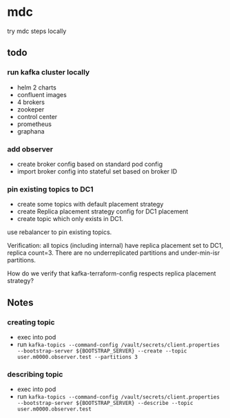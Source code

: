 # mdc

try mdc steps locally

## todo

### run kafka cluster locally

- helm 2 charts
- confluent images
- 4 brokers
- zookeper
- control center
- prometheus
- graphana

### add observer

- create broker config based on standard pod config
- import broker config into stateful set based on broker ID

### pin existing topics to DC1

- create some topics with default placement strategy
- create Replica placement strategy config for DC1 placement
- create topic which only exists in DC1.

use rebalancer to pin existing topics.

Verification: all topics (including internal) have replica placement set to DC1, replica count=3. There are no underreplicated partitions and under-min-isr partitions.

How do we verify that kafka-terraform-config respects replica placement strategy?

## Notes

### creating topic

- exec into pod
- run `kafka-topics --command-config /vault/secrets/client.properties --bootstrap-server ${BOOTSTRAP_SERVER} --create --topic user.m0000.observer.test --partitions 3`

### describing topic

- exec into pod
- run `kafka-topics --command-config /vault/secrets/client.properties --bootstrap-server ${BOOTSTRAP_SERVER} --describe --topic user.m0000.observer.test`
